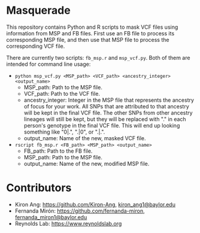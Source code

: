 # Masquerade

This repository contains Python and R scripts to mask VCF files using information from MSP and FB files. First use an FB file to process its corresponding MSP file, and then use that MSP file to process the corresponding VCF file.

There are currently two scripts: ``fb_msp.r`` and ``msp_vcf.py``. Both of them are intended for command line usage:
- ``python msp_vcf.py <MSP_path> <VCF_path> <ancestry_integer> <output_name>``
  - MSP_path: Path to the MSP file.
  - VCF_path: Path to the VCF file.
  - ancestry_integer: Integer in the MSP file that represents the ancestry of focus for your work. All SNPs that are attributed to that ancestry will be kept in the final VCF file. The other SNPs from other ancestry lineages will still be kept, but they will be replaced with "." in each person's genotype in the final VCF file. This will end up looking something like "0|.", ".|0", or ".|.".
  - output_name: Name of the new, masked VCF file.
- ``rscript fb_msp.r <FB_path> <MSP_path> <output_name>``
  - FB_path: Path to the FB file.
  - MSP_path: Path to the MSP file.
  - output_name: Name of the new, modified MSP file.

# Contributors

- Kiron Ang: https://github.com/Kiron-Ang, kiron_ang1@baylor.edu
- Fernanda Mirón: https://github.com/fernanda-miron, fernanda_miron1@baylor.edu
- Reynolds Lab: https://www.reynoldslab.org
